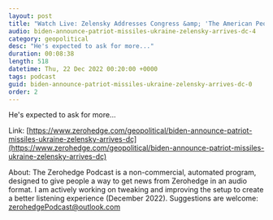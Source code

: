 ```yaml
---
layout: post
title: "Watch Live: Zelensky Addresses Congress &amp; 'The American People' After Pelosi Compared Him To Churchill"
audio: biden-announce-patriot-missiles-ukraine-zelensky-arrives-dc-4
category: geopolitical
desc: "He's expected to ask for more..."
duration: 00:08:38
length: 518
datetime: Thu, 22 Dec 2022 00:20:00 +0000
tags: podcast
guid: biden-announce-patriot-missiles-ukraine-zelensky-arrives-dc-0
order: 2
---
```

He's expected to ask for more...

Link: [https://www.zerohedge.com/geopolitical/biden-announce-patriot-missiles-ukraine-zelensky-arrives-dc](https://www.zerohedge.com/geopolitical/biden-announce-patriot-missiles-ukraine-zelensky-arrives-dc)

About: The Zerohedge Podcast is a non-commercial, automated program, designed to give people a way to get news from Zerohedge in an audio format.  I am actively working on tweaking and improving the setup to create a better listening experience (December 2022).  Suggestions are welcome: [zerohedgePodcast@outlook.com](mailto:zerohedgePodcast@outlook.com)